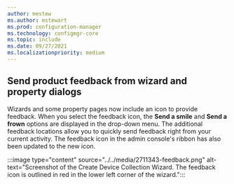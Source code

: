```yaml
---
author: mestew
ms.author: mstewart
ms.prod: configuration-manager
ms.technology: configmgr-core
ms.topic: include
ms.date: 09/27/2021
ms.localizationpriority: medium
---
```


## <a name="bkmk_feedback"></a> Send product feedback from wizard and property dialogs
<!--2711343-->
Wizards and some property pages now include an icon to provide feedback. When you select the feedback icon, the **Send a smile** and **Send a frown** options are displayed in the drop-down menu. The additional feedback locations allow you to quickly send feedback right from your current activity. The feedback icon in the admin console's ribbon has also been updated to the new icon.

:::image type="content" source="../../media/2711343-feedback.png" alt-text="Screenshot of the Create Device Collection Wizard. The feedback icon is outlined in red in the lower left corner of the wizard.":::
